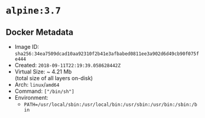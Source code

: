 # `alpine:3.7`

## Docker Metadata

- Image ID: `sha256:34ea7509dcad10aa92310f2b41e3afbabed0811ee3a902d6d49cb90f075fe444`
- Created: `2018-09-11T22:19:39.058628442Z`
- Virtual Size: ~ 4.21 Mb  
  (total size of all layers on-disk)
- Arch: `linux`/`amd64`
- Command: `["/bin/sh"]`
- Environment:
  - `PATH=/usr/local/sbin:/usr/local/bin:/usr/sbin:/usr/bin:/sbin:/bin`
